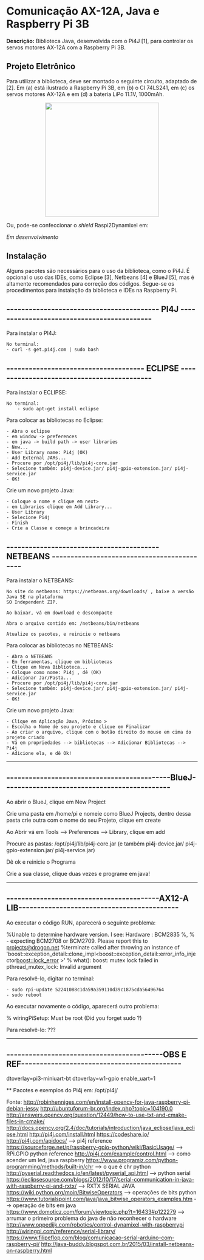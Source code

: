 # Comunicação AX-12A, Java e Raspberry Pi 3B

**Descrição:** Biblioteca Java, desenvolvida com o Pi4J [1], para controlar os servos motores AX-12A com a Raspberry Pi 3B.

## Projeto Eletrônico

Para utilizar a biblioteca, deve ser montado o seguinte circuito, adaptado de [2]. Em (a) está ilustrado a Raspberry Pi 3B, em (b) o CI 74LS241, em (c) os servos motores AX-12A e em (d) a bateria LiPo 11.1V, 1000mAh.   

<p align="center">
<img src = "https://user-images.githubusercontent.com/28567780/31362861-22917b22-ad31-11e7-919d-b8ea135fb5ae.png" width = "300">
</p>

Ou, pode-se confeccionar o _shield_ Raspi2Dynamixel em:

_Em desenvolvimento_

## Instalação

Alguns pacotes são necessários para o uso da biblioteca, como o Pi4J. É opcional o uso das IDEs, como Eclipse [3], Netbeans [4] e BlueJ [5], mas é altamente recomendados para correção dos códigos. Segue-se os procedimentos para instalação da biblioteca e IDEs na Raspberry Pi. 


----------------------------------------- PI4J -------------------------------------------
---------


Para instalar o PI4J:

	No terminal: 
	- curl -s get.pi4j.com | sudo bash

------------------------------------- ECLIPSE -------------------------------------------
---------


Para instalar o ECLIPSE:

	No terminal: 
		- sudo apt-get install eclipse

Para colocar as bibliotecas no Eclipse:

	- Abra o eclipse
	- em window -> preferences
	- em java -> build path -> user libraries
	- New...
	- User Library name: Pi4j (OK)
	- Add External JARs...
	- Procure por /opt/pi4j/lib/pi4j-core.jar 
	- Selecione também: pi4j-device.jar/ pi4j-gpio-extension.jar/ pi4j-service.jar
	- OK!

Crie um novo projeto Java:

	- Coloque o nome e clique em next>
	- em Libraries clique em Add Library...
	- User Library
	- Selecione Pi4j
	- Finish
	- Crie a Classe e começe a brincadeira

----------------------------------------- NETBEANS -------------------------------------------
---------

Para instalar o NETBEANS:

	No site do netbeans: https://netbeans.org/downloads/ , baixe a versão Java SE na plataforma
	SO Independent ZIP.

	Ao baixar, vá em download e descompacte

	Abra o arquivo contido em: /netbeans/bin/netbeans

	Atualize os pacotes, e reinicie o netbeans

Para colocar as bibliotecas no NETBEANS:

	- Abra o NETBEANS
	- Em ferramentas, clique em bibliotecas
	- Clique em Nova Biblioteca...
	- Coloque como nome: Pi4j , dê (OK)
	- Adicionar Jar/Pasta...
	- Procure por /opt/pi4j/lib/pi4j-core.jar 
	- Selecione também: pi4j-device.jar/ pi4j-gpio-extension.jar/ pi4j-service.jar
	- OK!

Crie um novo projeto Java:

	- Clique em Aplicação Java, Próximo >
	- Escolha o Nome de seu projeto e clique em Finalizar
	- Ao criar o arquivo, clique com o botão direito do mouse em cima do projeto criado
	- Vá em propriedades --> bibliotecas --> Adicionar Bibliotecas --> Pi4j
	- Adicione ela, e dê Ok!

----------------------------------------------------------------------------------------------
--------------------------------------------BlueJ---------------------------------------------
----------------------------------------------------------------------------------------------

	
Ao abrir o BlueJ, clique em New Project

Crie uma pasta em /home/pi e nomeie como BlueJ Projects, dentro dessa pasta crie outra com o nome do seu Projeto, clique em create

Ao Abrir vá em Tools --> Preferences --> Library, clique em add

Procure as pastas: /opt/pi4j/lib/pi4j-core.jar (e também pi4j-device.jar/ pi4j-gpio-extension.jar/ pi4j-service.jar)

Dê ok e reinicie o Programa

Crie a sua classe, clique duas vezes e programe em java!



----------------------------------------------------------------------------------------------
-----------------------------------------AX12-A LIB-------------------------------------------
----------------------------------------------------------------------------------------------

Ao executar o código RUN, aparecerá o seguinte problema:


%Unable to determine hardware version. I see: Hardware	: BCM2835
%,
% - expecting BCM2708 or BCM2709. Please report this to projects@drogon.net
%terminate called after throwing an instance of 'boost::exception_detail::clone_impl<boost::exception_detail::error_info_injector<boost::lock_error> >'
%  what():  boost: mutex lock failed in pthread_mutex_lock: Invalid argument

Para resolvê-lo, digitar no terminal:

	- sudo rpi-update 52241088c1da59a359110d39c1875cda56496764
	- sudo reboot

Ao executar novamente o código, aparecerá outro problema: 

% wiringPiSetup: Must be root (Did you forget sudo ?)

Para resolvê-lo: ???



----------------------------------------------------------------------------------------------
------------------------------------------OBS E REF-------------------------------------------
----------------------------------------------------------------------------------------------

dtoverlay=pi3-miniuart-bt
dtoverlay=w1-gpio
enable_uart=1

** Pacotes e exemplos do Pi4j em: /opt/pi4j/

Fonte: http://robinhenniges.com/en/install-opencv-for-java-raspberry-pi-debian-jessy
       http://ubuntuforum-br.org/index.php?topic=104190.0
       http://answers.opencv.org/question/12449/how-to-use-txt-and-cmake-files-in-cmake/
       http://docs.opencv.org/2.4/doc/tutorials/introduction/java_eclipse/java_eclipse.html
       http://pi4j.com/install.html
       https://codeshare.io/
       http://pi4j.com/apidocs/                                                                            --> pi4j reference
       https://sourceforge.net/p/raspberry-gpio-python/wiki/BasicUsage/                                    --> RPi.GPIO python reference
       http://pi4j.com/example/control.html                                                                --> como acender um led, java raspberry
       https://www.programiz.com/python-programming/methods/built-in/chr                                   --> o que é chr python 
       http://pyserial.readthedocs.io/en/latest/pyserial_api.html                                          --> python serial
       https://eclipsesource.com/blogs/2012/10/17/serial-communication-in-java-with-raspberry-pi-and-rxtx/ --> RXTX SERIAL JAVA
       https://wiki.python.org/moin/BitwiseOperators                                                       --> operações de bits python
       https://www.tutorialspoint.com/java/java_bitwise_operators_examples.htm                             --> operação de bits em java
       https://www.domoticz.com/forum/viewtopic.php?t=16433#p122279                                        --> arrumar o primeiro problema do java de não reconhecer o hardware
       http://www.oppedijk.com/robotics/control-dynamixel-with-raspberrypi
       http://wiringpi.com/reference/serial-library/
       https://www.filipeflop.com/blog/comunicacao-serial-arduino-com-raspberry-pi/
       http://java-buddy.blogspot.com.br/2015/03/install-netbeans-on-raspberry.html
